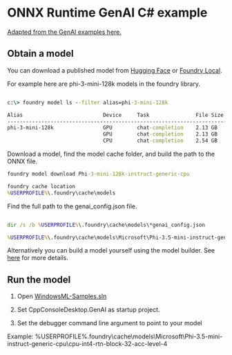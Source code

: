 # ONNX Runtime GenAI C# example

[Adapted from the GenAI examples here.](https://github.com/microsoft/onnxruntime-genai/tree/main/examples/csharp/HelloPhi)

## Obtain a model

You can download a published model from [Hugging Face](https://huggingface.co/) or [Foundry Local](https://learn.microsoft.com/en-us/azure/ai-foundry/foundry-local/get-started).

For example here are phi-3-mini-128k models in the foundry library.

```cmd

c:\> foundry model ls --filter alias=phi-3-mini-128k

Alias                          Device     Task               File Size    License      Model ID
-----------------------------------------------------------------------------------------------
phi-3-mini-128k                GPU        chat-completion    2.13 GB      MIT          Phi-3-mini-128k-instruct-cuda-gpu
                               GPU        chat-completion    2.13 GB      MIT          Phi-3-mini-128k-instruct-generic-gpu
                               CPU        chat-completion    2.54 GB      MIT          Phi-3-mini-128k-instruct-generic-cpu

```

Download a model, find the model cache folder, and build the path to the ONNX file.

```cmd
foundry model download Phi-3-mini-128k-instruct-generic-cpu

foundry cache location
%USERPROFILE%\.foundry\cache\models
```

Find the full path to the genai_config.json file.

```cmd

dir /s /b %USERPROFILE%\.foundry\cache\models\*genai_config.json

%USERPROFILE%\.foundry\cache\models\Microsoft\Phi-3.5-mini-instruct-generic-cpu\cpu-int4-rtn-block-32-acc-level-4\genai_config.json

```
Alternatively you can build a model yourself using the model builder. See [here](https://github.com/microsoft/onnxruntime-genai/blob/main/src/python/py/models/README.md) for more details.

## Run the model

1. Open [WindowsML-Samples.sln](../WindowsML-Samples.sln)

2. Set CppConsoleDesktop.GenAI as startup project.

3. Set the debugger command line argument to point to your model

Example: %USERPROFILE%\.foundry\cache\models\Microsoft\Phi-3.5-mini-instruct-generic-cpu\cpu-int4-rtn-block-32-acc-level-4
